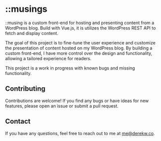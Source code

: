 # ::musings

::musing is a custom front-end for hosting and presenting content from a WordPress blog. Build with Vue.js, it is utilizes the WordPress REST API to fetch and display content.

The goal of this project is to fine-tune the user experience and customize the presentation of content hosted on my WordPress blog. By building a custom front-end, I have more control over the design and functionality, allowing a tailored experience for readers.

This project is a work in progress with known bugs and missing functionality.

## Contributing

Contributions are welcome! If you find any bugs or have ideas for new features, please open an issue or submit a pull request.

## Contact

If you have any questions, feel free to reach out to me at me@derekw.co.


